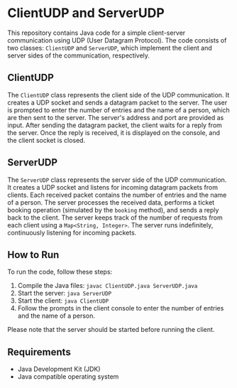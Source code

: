 # ClientUDP and ServerUDP

This repository contains Java code for a simple client-server communication using UDP (User Datagram Protocol). The code consists of two classes: `ClientUDP` and `ServerUDP`, which implement the client and server sides of the communication, respectively.

## ClientUDP

The `ClientUDP` class represents the client side of the UDP communication. It creates a UDP socket and sends a datagram packet to the server. The user is prompted to enter the number of entries and the name of a person, which are then sent to the server. The server's address and port are provided as input. After sending the datagram packet, the client waits for a reply from the server. Once the reply is received, it is displayed on the console, and the client socket is closed.

## ServerUDP

The `ServerUDP` class represents the server side of the UDP communication. It creates a UDP socket and listens for incoming datagram packets from clients. Each received packet contains the number of entries and the name of a person. The server processes the received data, performs a ticket booking operation (simulated by the `booking` method), and sends a reply back to the client. The server keeps track of the number of requests from each client using a `Map<String, Integer>`. The server runs indefinitely, continuously listening for incoming packets.

## How to Run

To run the code, follow these steps:

1. Compile the Java files: `javac ClientUDP.java ServerUDP.java`
2. Start the server: `java ServerUDP`
3. Start the client: `java ClientUDP`
4. Follow the prompts in the client console to enter the number of entries and the name of a person.

Please note that the server should be started before running the client.

## Requirements

- Java Development Kit (JDK)
- Java compatible operating system

